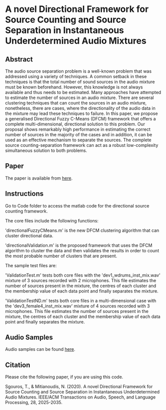# A novel Directional Framework for Source Counting and Source Separation in Instantaneous Underdetermined Audio Mixtures

## Abstract
The audio source separation problem is a well-known problem that was addressed using a variety of techniques. A common setback in these techniques is that the total number of sound sources in the audio mixture must be known beforehand. However, this knowledge is not always available and thus needs to be estimated. Many approaches have attempted to estimate the number of sources in an audio mixture. There are several clustering techniques that can count the sources in an audio mixture, nonetheless, there are cases, where the directionality of the audio data in the mixture may lead these techniques to failure. In this paper, we propose a generalised Directional Fuzzy C-Means (DFCM) framework that offers a complete multi-dimensional, directional solution to this problem. Our proposal shows remarkably high performance in estimating the correct number of sources in the majority of the cases and in addition, it can be used as an effective mechanism to separate the sources. The complete source counting-separation framework can act as a robust low-complexity simultaneous solution to both problems.

## Paper

The paper is available from [here](https://ieeexplore.ieee.org/document/9947051).

## Instructions

Go to Code folder to access the matlab code for the directional source counting framework.

The core files include the following functions:

'directionalFuzzyCMeans.m' is the new DFCM clustering algorithm that can cluster directional data.

'directionalValidation.m' is the proposed framework that uses the DFCM algorithm to cluster the data and then validates the results in order to count the most probable number of clusters that are present.

The sample test files are:

'ValidationTest.m' tests both core files with the 'dev1_wdrums_inst_mix.wav' mixture of 3 sources recorded with 2 microphones. This file estimates the number of sources present in the mixture, the centres of each cluster and the membership value of each data point and finally separates the mixture.

'ValidationTestND.m' tests both core files in a multi-dimensional case with the 'dev3_female4_inst_mix.wav' mixture of 4 sources recorded with 3 microphones. This file estimates the number of sources present in the mixture, the centres of each cluster and the membership value of each data point and finally separates the mixture.

## Audio Samples

Audio samples can be found [here](https://tsgouros09.github.io/DFCM). 

## Citation
Please cite the following paper, if you are using this code.

Sgouros, T., & Mitianoudis, N. (2020). A novel Directional Framework for Source Counting and Source Separation in Instantaneous Underdetermined Audio Mixtures. IEEE/ACM Transactions on Audio, Speech, and Language Processing, 28, 2025-2035.
